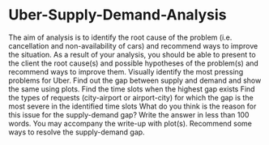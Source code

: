# Uber-Supply-Demand-Analysis
The aim of analysis is to identify the root cause of the problem (i.e. cancellation and non-availability of cars) and recommend ways to improve the situation. As a result of your analysis, you should be able to present to the client the root cause(s) and possible hypotheses of the problem(s) and recommend ways to improve them.
Visually identify the most pressing problems for Uber.
Find out the gap between supply and demand and show the same using plots.
Find the time slots when the highest gap exists
Find the types of requests (city-airport or airport-city) for which the gap is the most severe in the identified time slots
What do you think is the reason for this issue for the supply-demand gap? Write the answer in less than 100 words. You may accompany the write-up with plot(s).
Recommend some ways to resolve the supply-demand gap.
